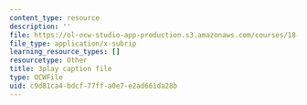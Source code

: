 ```yaml
---
content_type: resource
description: ''
file: https://ol-ocw-studio-app-production.s3.amazonaws.com/courses/18-01sc-single-variable-calculus-fall-2010/c9d81ca4bdcf77ffa0e7e2ad661da28b_YN7k_bXXggY.srt
file_type: application/x-subrip
learning_resource_types: []
resourcetype: Other
title: 3play caption file
type: OCWFile
uid: c9d81ca4-bdcf-77ff-a0e7-e2ad661da28b
---
```

